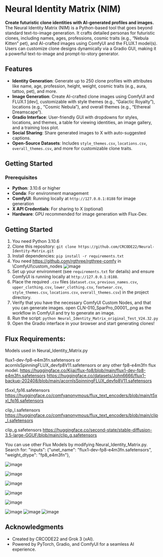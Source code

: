 # Neural Identity Matrix (NIM)

**Create futuristic clone identities with AI-generated profiles and images.** The Neural Identity Matrix (NIM) is a Python-based tool that goes beyond standard text-to-image generation. It crafts detailed personas for futuristic clones, including names, ages, professions, cosmic traits (e.g., “Nebula Kitten” pet), and AI-crafted images using ComfyUI and the FLUX.1 model(s). Users can customize clone designs dynamically via a Gradio GUI, making it a powerful text-to-image and prompt-to-story generator.

## Features

- **Identity Generation**: Generate up to 250 clone profiles with attributes like name, age, profession, height, weight, cosmic traits (e.g., aura, tattoo, pet), and more.
- **Image Generation**: Create AI-crafted clone images using ComfyUI and FLUX.1 [dev], customizable with style themes (e.g., “Galactic Royalty”), locations (e.g., “Cosmic Nebula”), and overall themes (e.g., “Ethereal Dreamscape”).
- **Gradio Interface**: User-friendly GUI with dropdowns for styles, locations, and themes, a table for viewing identities, an image gallery, and a training loss plot.
- **Social Sharing**: Share generated images to X with auto-suggested captions.
- **Open-Source Datasets**: Includes `style_themes.csv`, `locations.csv`, `overall_themes.csv`, and more for customizable clone traits.

## Getting Started

### Prerequisites
- **Python**: 3.10.6 or higher
- **Conda**: For environment management
- **ComfyUI**: Running locally at `http://127.0.0.1:8188` for image generation
- **X API Credentials**: For sharing to X (optional)
- **Hardware**: GPU recommended for image generation with Flux-Dev.

## Getting Started
1. You need Python 3.10.6
2. Clone this repository: `git clone https://github.com/CRCODE22/Neural-Identity-Matrix.git`
3. Install dependencies: `pip install -r requirements.txt`
4. You need https://github.com/rgthree/rgthree-comfy in \ComfyUI\custom_nodes ![image](https://github.com/user-attachments/assets/54b5a7e1-e62c-4970-98bb-f01035b6c7c7)
6. Set up your environment (see `requirements.txt` for details) and ensure ComfyUI is running locally at `http://127.0.0.1:8188`.
7. Place the required `.csv` files (`dataset.csv`, `previous_names.csv`, `upper_clothing.csv`, `lower_clothing.csv`, `footwear.csv`, `style_themes.csv`, `locations.csv`, `overall_themes.csv`) in the project directory.
8. Verify that you have the necessary ComfyUI Custom Nodes, and that you can generate images. open CLN-010_SparPro_00001_.png as the workflow in ComfyUI and try to generate an image.
9. Run the script: `python Neural_Identity_Matrix_original_Test_V24.32.py`
10. Open the Gradio interface in your browser and start generating clones!

## Flux Requirements:

Models used in Neural_Identity_Matrix.py

flux1-dev-fp8-e4m3fn.safetensors or acornIsSpinningFLUX_devfp8V11.safetensors or any other fp8-e4m3fn flux model.
https://huggingface.co/Kijai/flux-fp8/blob/main/flux1-dev-fp8-e4m3fn.safetensors
https://huggingface.co/datasets/John6666/flux1-backup-202408/blob/main/acornIsSpinningFLUX_devfp8V11.safetensors

t5xxl_fp16.safetensors
https://huggingface.co/comfyanonymous/flux_text_encoders/blob/main/t5xxl_fp16.safetensors

clip_l.safetensors
https://huggingface.co/comfyanonymous/flux_text_encoders/blob/main/clip_l.safetensors

clip_g.safetensors
https://huggingface.co/second-state/stable-diffusion-3.5-large-GGUF/blob/main/clip_g.safetensors

You can use other Flux Models by modifying Neural_Identity_Matrix.py.
Search for: "inputs": {"unet_name": "flux1-dev-fp8-e4m3fn.safetensors", "weight_dtype": "fp8_e4m3fn"},

![image](https://github.com/user-attachments/assets/185a256f-bab5-4c06-a271-789f1a93b9a7)

![image](https://github.com/user-attachments/assets/e8ee598e-6968-4870-ba7a-ec81af9b7ad4)

![image](https://github.com/user-attachments/assets/b37ddfe9-90b5-4bbd-84b1-e666ced0dcd9)

![image](https://github.com/user-attachments/assets/03488f1c-5e05-4cf5-88b2-3a36db32f6e2)

![image](https://github.com/user-attachments/assets/3ce302ef-82c6-44b0-bdcf-50f1d11c0d0f)

![image](https://github.com/user-attachments/assets/f0cd18e9-d81c-4e8b-9d0f-92227e214149) ![image](https://github.com/user-attachments/assets/e056968d-9f70-4e47-80d2-2931d6fa715b) ![image](https://github.com/user-attachments/assets/35c7dc63-7f3b-48eb-b87d-13f0cc827bc2)

## Acknowledgments
- Created by CRCODE22 and Grok 3 (xAI).
- Powered by PyTorch, Gradio, and ComfyUI for a seamless AI experience.
